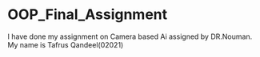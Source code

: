 # OOP_Final_Assignment
I have done my assignment on Camera based Ai assigned by DR.Nouman. My name is Tafrus Qandeel(02021)
